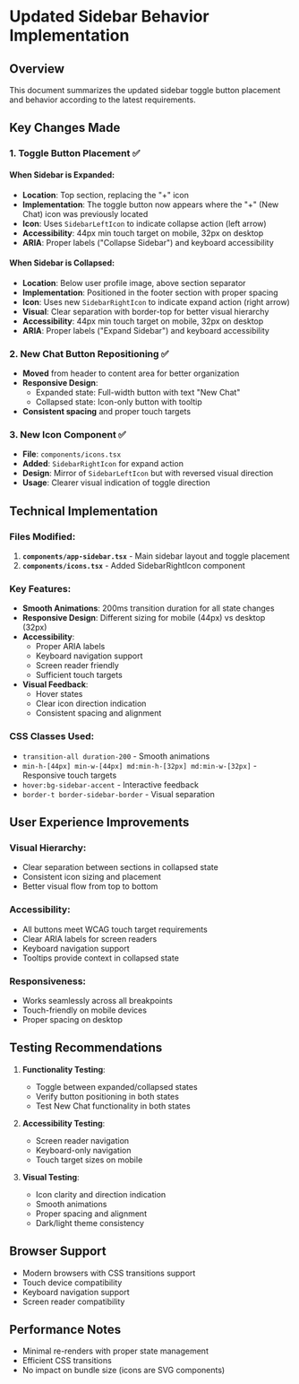 # Updated Sidebar Behavior Implementation

## Overview

This document summarizes the updated sidebar toggle button placement and behavior according to the latest requirements.

## Key Changes Made

### 1. Toggle Button Placement ✅

#### When Sidebar is Expanded:

- **Location**: Top section, replacing the "+" icon
- **Implementation**: The toggle button now appears where the "+" (New Chat) icon was previously located
- **Icon**: Uses `SidebarLeftIcon` to indicate collapse action (left arrow)
- **Accessibility**: 44px min touch target on mobile, 32px on desktop
- **ARIA**: Proper labels ("Collapse Sidebar") and keyboard accessibility

#### When Sidebar is Collapsed:

- **Location**: Below user profile image, above section separator
- **Implementation**: Positioned in the footer section with proper spacing
- **Icon**: Uses new `SidebarRightIcon` to indicate expand action (right arrow)
- **Visual**: Clear separation with border-top for better visual hierarchy
- **Accessibility**: 44px min touch target on mobile, 32px on desktop
- **ARIA**: Proper labels ("Expand Sidebar") and keyboard accessibility

### 2. New Chat Button Repositioning ✅

- **Moved** from header to content area for better organization
- **Responsive Design**:
  - Expanded state: Full-width button with text "New Chat"
  - Collapsed state: Icon-only button with tooltip
- **Consistent spacing** and proper touch targets

### 3. New Icon Component ✅

- **File**: `components/icons.tsx`
- **Added**: `SidebarRightIcon` for expand action
- **Design**: Mirror of `SidebarLeftIcon` but with reversed visual direction
- **Usage**: Clearer visual indication of toggle direction

## Technical Implementation

### Files Modified:

1. **`components/app-sidebar.tsx`** - Main sidebar layout and toggle placement
2. **`components/icons.tsx`** - Added SidebarRightIcon component

### Key Features:

- **Smooth Animations**: 200ms transition duration for all state changes
- **Responsive Design**: Different sizing for mobile (44px) vs desktop (32px)
- **Accessibility**:
  - Proper ARIA labels
  - Keyboard navigation support
  - Screen reader friendly
  - Sufficient touch targets
- **Visual Feedback**:
  - Hover states
  - Clear icon direction indication
  - Consistent spacing and alignment

### CSS Classes Used:

- `transition-all duration-200` - Smooth animations
- `min-h-[44px] min-w-[44px] md:min-h-[32px] md:min-w-[32px]` - Responsive touch targets
- `hover:bg-sidebar-accent` - Interactive feedback
- `border-t border-sidebar-border` - Visual separation

## User Experience Improvements

### Visual Hierarchy:

- Clear separation between sections in collapsed state
- Consistent icon sizing and placement
- Better visual flow from top to bottom

### Accessibility:

- All buttons meet WCAG touch target requirements
- Clear ARIA labels for screen readers
- Keyboard navigation support
- Tooltips provide context in collapsed state

### Responsiveness:

- Works seamlessly across all breakpoints
- Touch-friendly on mobile devices
- Proper spacing on desktop

## Testing Recommendations

1. **Functionality Testing**:

   - Toggle between expanded/collapsed states
   - Verify button positioning in both states
   - Test New Chat functionality in both states

2. **Accessibility Testing**:

   - Screen reader navigation
   - Keyboard-only navigation
   - Touch target sizes on mobile

3. **Visual Testing**:
   - Icon clarity and direction indication
   - Smooth animations
   - Proper spacing and alignment
   - Dark/light theme consistency

## Browser Support

- Modern browsers with CSS transitions support
- Touch device compatibility
- Keyboard navigation support
- Screen reader compatibility

## Performance Notes

- Minimal re-renders with proper state management
- Efficient CSS transitions
- No impact on bundle size (icons are SVG components)
